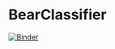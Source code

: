# BearClassifier
[![Binder](https://mybinder.org/badge_logo.svg)](https://mybinder.org/v2/gh/alingabriel743/BearClassifier/HEAD)
